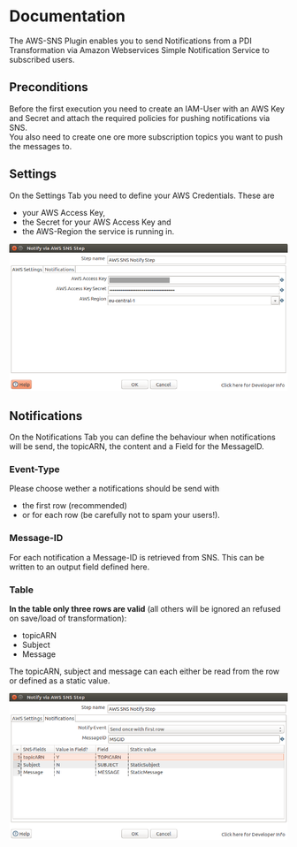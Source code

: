 # Documentation

The AWS-SNS Plugin enables you to send Notifications from a PDI Transformation via Amazon Webservices Simple Notification Service 
to subscribed users.


## Preconditions

Before the first execution you need to create an IAM-User with an AWS Key and Secret and attach the required policies for pushing notifications via SNS.  
You also need to create one ore more subscription topics you want to push the messages to.


## Settings

On the Settings Tab you need to define your AWS Credentials. These are

- your AWS Access Key,
- the Secret for your AWS Access Key and
- the AWS-Region the service is running in.

![Screenshot Settings](screenshot_settings.png)


## Notifications

On the Notifications Tab you can define the behaviour when notifications will be send, the topicARN, the content and a Field for the MessageID.

### Event-Type

Please choose wether a notifications should be send with

- the first row (recommended)
- or for each row (be carefully not to spam your users!).

### Message-ID

For each notification a Message-ID is retrieved from SNS. This can be written to an output field defined here.

### Table

**In the table only three rows are valid** (all others will be ignored an refused on save/load of transformation):

- topicARN
- Subject
- Message

The topicARN, subject and message can each either be read from the row or defined as a static value.

![Screenshot Notifications](screenshot_notifications.png)